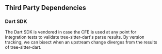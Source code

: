 ## Third Party Dependencies

### Dart SDK

The Dart SDK is vendored in case the CFE is used at any point for integration
tests to validate tree-sitter-dart's parse results. By version tracking, we can
bisect when an upstream change diverges from the results of tree-sitter-dart.
